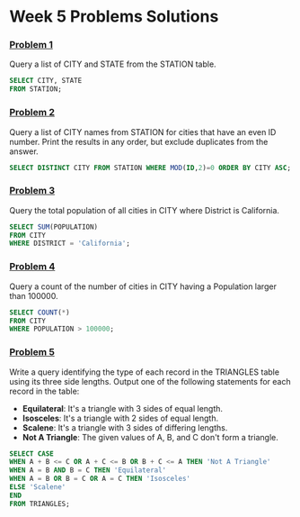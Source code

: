 # Week 5 Problems Solutions


### [Problem 1](https://www.hackerrank.com/challenges/weather-observation-station-1/problem)
Query a list of CITY and STATE from the STATION table.

```sql
SELECT CITY, STATE
FROM STATION;
```

### [Problem 2](https://www.hackerrank.com/challenges/weather-observation-station-3/problem)
Query a list of CITY names from STATION for cities
that have an even ID number. Print the results in
any order, but exclude duplicates from the answer.

```sql
SELECT DISTINCT CITY FROM STATION WHERE MOD(ID,2)=0 ORDER BY CITY ASC;
```

### [Problem 3](https://www.hackerrank.com/challenges/revising-aggregations-sum/problem)
Query the total population of all cities in CITY where District is California.

```sql
SELECT SUM(POPULATION)
FROM CITY
WHERE DISTRICT = 'California';
```

### [Problem 4](https://www.hackerrank.com/challenges/revising-aggregations-the-count-function/problem)
Query a count of the number of cities in 
CITY having a Population larger than 100000.

```sql
SELECT COUNT(*)
FROM CITY
WHERE POPULATION > 100000;
```

### [Problem 5](https://www.hackerrank.com/challenges/what-type-of-triangle/problem)
Write a query identifying the type of each record
in the TRIANGLES table using its three side lengths.
Output one of the following statements for each
record in the table:

* **Equilateral**: It's a triangle with 3 sides of equal length.
* **Isosceles**: It's a triangle with 2 sides of equal length.
* **Scalene**: It's a triangle with 3 sides of differing lengths.
* **Not A Triangle**: The given values of A, B, and C don't form a triangle.
```sql
SELECT CASE
WHEN A + B <= C OR A + C <= B OR B + C <= A THEN 'Not A Triangle'
WHEN A = B AND B = C THEN 'Equilateral'
WHEN A = B OR B = C OR A = C THEN 'Isosceles'
ELSE 'Scalene'
END
FROM TRIANGLES;
```
